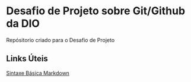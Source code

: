 # Desafio de Projeto sobre Git/Github da DIO
Repósitorio criado para o Desafio de Projeto

## Links Úteis
[Sintaxe Básica Markdown](https://www.markdownguide.org/basic-syntax/)
